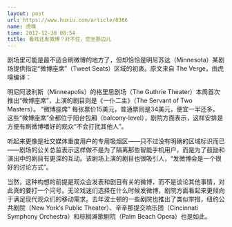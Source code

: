 ```yaml
---
layout: post
url: https://www.huxiu.com/article/8366
name: 虎嗅
time: 2012-12-30 08:54
title: 看戏还发微博？对不住，您坐那边儿
---
```

剧场里可能是最不适合刷微博的地方了，但却恰恰是明尼苏达（Minnesota）某剧场提供指定“微博座席”（Tweet Seats）区域的初衷。原文来自 The Verge，由虎嗅编译：

明尼阿波利斯（Minneapolis）的格里思剧场（The Guthrie Theater）本周首次推出“微博座席”，上演的剧目则是《一仆二主》（The Servant of Two Masters）。 “微博座席” 每张票价15美元，普通票则是34美元，便宜一半还多。这些“微博座席”全都位于阳台包厢（balcony-level），剧院方面表示，这样安排是方便有刷微博嗜好的观众“不会打扰其他人”。

听起来更像是社交媒体重度用户的专用吸烟区——只不过没有明确的区域标识而已——剧场的公关总监表示这样做不是为了隔离那些智能手机用户，而是为了鼓励和演出中的剧目有更深的互动。该剧场上演的剧目也很吸引人，“发微博会是一个很好的讨论方式”。

当然，这种构想的前提是观众会发表和剧目有关的微博，而不是谈论其他事情，对此真的要打一个问号。无论戏迷们选择在什么时候发微博，剧院方面看起来更倾向于满足现代观众们的移动需求。去年波士顿的一些剧院也推出了类似举措，纽约公共剧院（New York’s Public Theater）、辛辛那提交响乐团（Cincinnati Symphony Orchestra）和棕榈滩歌剧院（Palm Beach Opera）也是如此。

